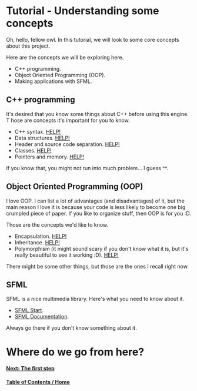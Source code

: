 # Tutorial - Understanding some concepts

Oh, hello, fellow owl. In this tutorial, we will look to some
core concepts about this project.

Here are the concepts we will be exploring here.

   * C++ programming.
   * Object Oriented Programming (OOP).
   * Making applications with SFML.

## C++ programming

It's desired that you know some things about C++ before using this engine. T
hose are concepts it's important for you to know.

   * C++ syntax. [HELP!](https://www.tutorialspoint.com/cplusplus/index.htm)
   * Data structures. [HELP!](https://stackoverflow.com/questions/22579697/what-is-a-stack-queue-vector-array-and-list)
   * Header and source code separation. [HELP!](https://stackoverflow.com/questions/9579930/separating-class-code-into-a-header-and-cpp-file)
   * Classes. [HELP!](https://www.tutorialspoint.com/cplusplus/cpp_classes_objects.htm)
   * Pointers and memory. [HELP!](https://www.tutorialspoint.com/cplusplus/cpp_pointers.htm)

If you know that, you might not run into much problem... I guess ^^.

## Object Oriented Programming (OOP)

I love OOP. I can list a lot of advantages (and disadvantages) of it, but the 
main reason I love it is because your code is less likely to become one big
crumpled piece of paper. If you like to organize stuff, then OOP is for you :D.

Those are the concepts we'd like to know.

   * Encapsulation. [HELP!](https://www.tutorialspoint.com/cplusplus/cpp_data_encapsulation.htm)
   * Inheritance. [HELP!](https://www.tutorialspoint.com/cplusplus/cpp_inheritance.htm)
   * Polymorphism (it might sound scary if you don't know what it is, but it's really beautiful to see it working :D). [HELP!](https://stackoverflow.com/questions/1031273/what-is-polymorphism-what-is-it-for-and-how-is-it-used)

There might be some other things, but those are the ones I recall right now.

## SFML

SFML is a nice multimedia library. Here's what you need to know about it.

   * [SFML Start](https://www.sfml-dev.org/tutorials/2.0/start-linux.php).
   * [SFML Documentation](https://www.sfml-dev.org/documentation/2.0/).

Always go there if you don't know something about it.

# Where do we go from here?

#### [Next: The first step](/tutorials/linux/first_step)

#### [Table of Contents / Home](https://github.com/murilobnt/gs2d_engine#tutorial)
